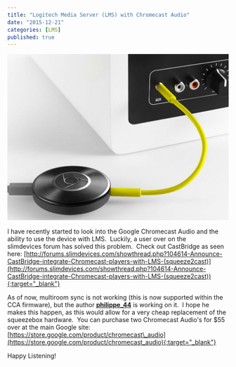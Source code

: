 ```yaml
---
title: "Logitech Media Server (LMS) with Chromecast Audio"
date: "2015-12-21"
categories: [LMS]
published: true
---
```

![](../images/CCA-1024x768.jpg)

I have recently started to look into the Google Chromecast Audio and the ability to use the device with LMS.  Luckily, a user over on the slimdevices forum has solved this problem.  Check out CastBridge as seen here: [http://forums.slimdevices.com/showthread.php?104614-Announce-CastBridge-integrate-Chromecast-players-with-LMS-(squeeze2cast)](http://forums.slimdevices.com/showthread.php?104614-Announce-CastBridge-integrate-Chromecast-players-with-LMS-(squeeze2cast)){:target="_blank"}

As of now, multiroom sync is not working (this is now supported within the CCA firmware), but the author [**philippe\_44**](http://forums.slimdevices.com/member.php?17261-philippe_44) is working on it.  I hope he makes this happen, as this would allow for a very cheap replacement of the squeezebox hardware.  You can purchase two Chromecast Audio's for $55 over at the main Google site: [https://store.google.com/product/chromecast\_audio](https://store.google.com/product/chromecast_audio){:target="_blank"}

Happy Listening!
